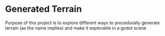 # Generated Terrain

Purpose of this project is to explore different ways to procedurally generate terrain (as the name implies)
and make it explorable in a godot scene
